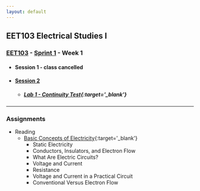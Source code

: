 ```yaml
---
layout: default
---
```


## EET103 Electrical Studies I

### [EET103](../../) - [Sprint 1](../) - Week 1

<!-- - #### [<span style="cursor: pointer;">Session 1</span>](s1/) -->

- #### Session 1 - class cancelled

- #### [<span style="cursor: pointer;">Session 2</span>](s2/)

    - ##### [Lab 1 - Continuity Test](../../labs/l01_continuity/index.md){:target='_blank'}

---

### Assignments
- Reading
    - [Basic Concepts of Electricity](https://www.allaboutcircuits.com/textbook/direct-current/chpt-1/static-electricity/){:target='_blank'}
        - Static Electricity
        - Conductors, Insulators, and Electron Flow
        - What Are Electric Circuits?
        - Voltage and Current
        - Resistance
        - Voltage and Current in a Practical Circuit
        - Conventional Versus Electron Flow

<!-- - Lab 1 - in-progress - due week 02 -->
